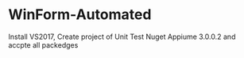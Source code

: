 # WinForm-Automated
Install VS2017, Create project of Unit Test 
Nuget Appiume 3.0.0.2 and accpte all packedges
